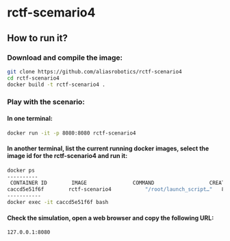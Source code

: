 # rctf-scemario4

## How to run it?

### Download and compile the image:

```bash
git clone https://github.com/aliasrobotics/rctf-scenario4
cd rctf-scenario4
docker build -t rctf-scenario4 .
```

### Play with the scenario:

#### In one terminal:

```bash
docker run -it -p 8080:8080 rctf-scenario4
```

#### In another terminal, list the current running docker images, select the image id for the rctf-scenario4 and run it:

```bash
docker ps
----------
 CONTAINER ID        IMAGE               COMMAND                  CREATED             STATUS              PORTS                               NAMES
caccd5e51f6f        rctf-scenario4           "/root/launch_script…"   8 minutes ago       Up 8 minutes        0.0.0.0:8080->8080/tcp, 11345/tcp   stupefied_nightingale
-----------
docker exec -it caccd5e51f6f bash
```

#### Check the simulation, open a web browser and copy the following URL:

```bash
127.0.0.1:8080
```
